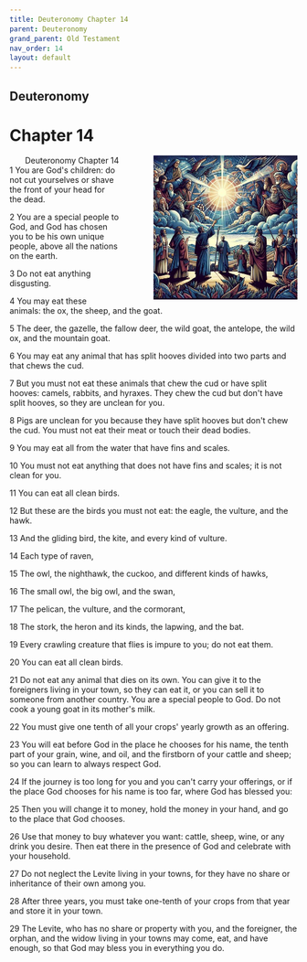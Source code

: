 ```yaml
---
title: Deuteronomy Chapter 14
parent: Deuteronomy
grand_parent: Old Testament
nav_order: 14
layout: default
---
```


## Deuteronomy

# Chapter 14

<div style="clear: both; text-align: right;">
    <img src="/assets/Image/Deuteronomy/500/14.jpg" alt="Deuteronomy Chapter 14" class="chapter-image" style="max-width: 50%; height: auto; float: right; margin: 0 0 10px 10px; padding-left: 10%;">
    <figcaption style="font-size: 14px;">Deuteronomy Chapter 14</figcaption>
</div>
1 You are God's children: do not cut yourselves or shave the front of your head for the dead.

2 You are a special people to God, and God has chosen you to be his own unique people, above all the nations on the earth.

3 Do not eat anything disgusting.

4 You may eat these animals: the ox, the sheep, and the goat.

5 The deer, the gazelle, the fallow deer, the wild goat, the antelope, the wild ox, and the mountain goat.

6 You may eat any animal that has split hooves divided into two parts and that chews the cud.

7 But you must not eat these animals that chew the cud or have split hooves: camels, rabbits, and hyraxes. They chew the cud but don't have split hooves, so they are unclean for you.

8 Pigs are unclean for you because they have split hooves but don't chew the cud. You must not eat their meat or touch their dead bodies.

9 You may eat all from the water that have fins and scales.

10 You must not eat anything that does not have fins and scales; it is not clean for you.

11 You can eat all clean birds.

12 But these are the birds you must not eat: the eagle, the vulture, and the hawk.

13 And the gliding bird, the kite, and every kind of vulture.

14 Each type of raven,

15 The owl, the nighthawk, the cuckoo, and different kinds of hawks,

16 The small owl, the big owl, and the swan,

17 The pelican, the vulture, and the cormorant,

18 The stork, the heron and its kinds, the lapwing, and the bat.

19 Every crawling creature that flies is impure to you; do not eat them.

20 You can eat all clean birds.

21 Do not eat any animal that dies on its own. You can give it to the foreigners living in your town, so they can eat it, or you can sell it to someone from another country. You are a special people to God. Do not cook a young goat in its mother's milk.

22 You must give one tenth of all your crops' yearly growth as an offering.

23 You will eat before God in the place he chooses for his name, the tenth part of your grain, wine, and oil, and the firstborn of your cattle and sheep; so you can learn to always respect God.

24 If the journey is too long for you and you can't carry your offerings, or if the place God chooses for his name is too far, where God has blessed you:

25 Then you will change it to money, hold the money in your hand, and go to the place that God chooses.

26 Use that money to buy whatever you want: cattle, sheep, wine, or any drink you desire. Then eat there in the presence of God and celebrate with your household.

27 Do not neglect the Levite living in your towns, for they have no share or inheritance of their own among you.

28 After three years, you must take one-tenth of your crops from that year and store it in your town.

29 The Levite, who has no share or property with you, and the foreigner, the orphan, and the widow living in your towns may come, eat, and have enough, so that God may bless you in everything you do.


